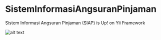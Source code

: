 # SistemInformasiAngsuranPinjaman
Sistem Informasi Angsuran Pinjaman (SIAP) is Up! on Yii Framework

![alt text](https://github.com/fredriclesomar/SistemInformasiAngsuranPinjaman/median/home.png)
